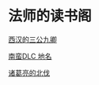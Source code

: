 # 法师的读书阁

[西汉的三公九卿](西汉的三公九卿/西汉的三公九卿.md "西汉的三公九卿")

[南蛮DLC 地名](<南蛮DLC 地名/南蛮DLC 地名.md> "南蛮DLC 地名")

[诸葛亮的北伐](诸葛亮的北伐/诸葛亮的北伐.md "诸葛亮的北伐")
